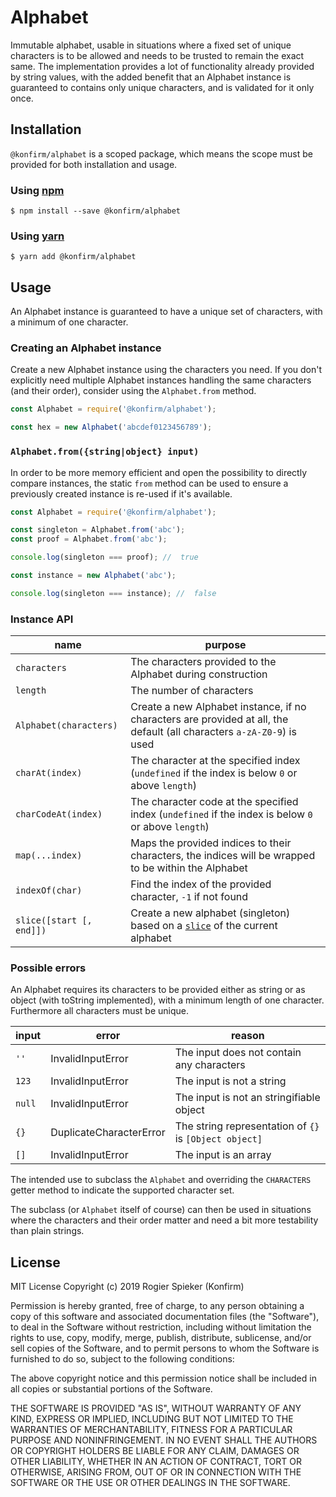 # Alphabet

Immutable alphabet, usable in situations where a fixed set of unique characters is to be allowed and needs to be trusted to remain the exact same.
The implementation provides a lot of functionality already provided by string values, with the added benefit that an Alphabet instance is guaranteed to contains only unique characters, and is validated for it only once.

## Installation

`@konfirm/alphabet` is a scoped package, which means the scope must be provided for both installation and usage.

### Using [npm][1]

```
$ npm install --save @konfirm/alphabet
```

### Using [yarn][2]

```
$ yarn add @konfirm/alphabet
```

## Usage

An Alphabet instance is guaranteed to have a unique set of characters, with a minimum of one character.

### Creating an Alphabet instance

Create a new Alphabet instance using the characters you need. If you don't explicitly need multiple Alphabet instances handling the same characters (and their order), consider using the `Alphabet.from` method.

```js
const Alphabet = require('@konfirm/alphabet');

const hex = new Alphabet('abcdef0123456789');
```

### `Alphabet.from({string|object} input)`

In order to be more memory efficient and open the possibility to directly compare instances, the static `from` method can be used to ensure a previously created instance is re-used if it's available.

```js
const Alphabet = require('@konfirm/alphabet');

const singleton = Alphabet.from('abc');
const proof = Alphabet.from('abc');

console.log(singleton === proof); //  true

const instance = new Alphabet('abc');

console.log(singleton === instance); //  false
```

### Instance API

| name                     | purpose                                                                                                                                                                       |
| ------------------------ | ----------------------------------------------------------------------------------------------------------------------------------------------------------------------------- |
| `characters`             | The characters provided to the Alphabet during construction                                                                                                                   |
| `length`                 | The number of characters                                                                                                                                                      |
| `Alphabet(characters)`   | Create a new Alphabet instance, if no characters are provided at all, the default (all characters `a-zA-Z0-9`) is used                                                        |
| `charAt(index)`          | The character at the specified index (`undefined` if the index is below `0` or above `length`)                                                                                |
| `charCodeAt(index)`      | The character code at the specified index (`undefined` if the index is below `0` or above `length`)                                                                           |
| `map(...index)`          | Maps the provided indices to their characters, the indices will be wrapped to be within the Alphabet                                                                          |
| `indexOf(char)`          | Find the index of the provided character, `-1` if not found                                                                                                                   |
| `slice([start [, end]])` | Create a new alphabet (singleton) based on a [`slice`](https://developer.mozilla.org/en-US/docs/Web/JavaScript/Reference/Global_Objects/String/slice) of the current alphabet |

### Possible errors

An Alphabet requires its characters to be provided either as string or as object (with toString implemented), with a minimum length of one character. Furthermore all characters must be unique.

| input  | error                   | reason                                                 |
| ------ | ----------------------- | ------------------------------------------------------ |
| `''`   | InvalidInputError       | The input does not contain any characters              |
| `123`  | InvalidInputError       | The input is not a string                              |
| `null` | InvalidInputError       | The input is not an stringifiable object               |
| `{}`   | DuplicateCharacterError | The string representation of `{}` is `[Object object]` |
| `[]`   | InvalidInputError       | The input is an array                                  |

The intended use to subclass the `Alphabet` and overriding the `CHARACTERS` getter method to indicate the supported character set.

The subclass (or `Alphabet` itself of course) can then be used in situations where the characters and their order matter and need a bit more testability than plain strings.

## License

MIT License Copyright (c) 2019 Rogier Spieker (Konfirm)

Permission is hereby granted, free of charge, to any person obtaining a copy of this software and associated documentation files (the "Software"), to deal in the Software without restriction, including without limitation the rights to use, copy, modify, merge, publish, distribute, sublicense, and/or sell copies of the Software, and to permit persons to whom the Software is furnished to do so, subject to the following conditions:

The above copyright notice and this permission notice shall be included in all copies or substantial portions of the Software.

THE SOFTWARE IS PROVIDED "AS IS", WITHOUT WARRANTY OF ANY KIND, EXPRESS OR IMPLIED, INCLUDING BUT NOT LIMITED TO THE WARRANTIES OF MERCHANTABILITY, FITNESS FOR A PARTICULAR PURPOSE AND NONINFRINGEMENT. IN NO EVENT SHALL THE AUTHORS OR COPYRIGHT HOLDERS BE LIABLE FOR ANY CLAIM, DAMAGES OR OTHER LIABILITY, WHETHER IN AN ACTION OF CONTRACT, TORT OR OTHERWISE, ARISING FROM, OUT OF OR IN CONNECTION WITH THE SOFTWARE OR THE USE OR OTHER DEALINGS IN THE SOFTWARE.

[1]: https://www.npmjs.com/get-npm
[2]: https://yarnpkg.com/
